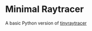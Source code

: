 # Minimal Raytracer


A basic Python version of [tinyraytracer](https://github.com/ssloy/tinyraytracer)